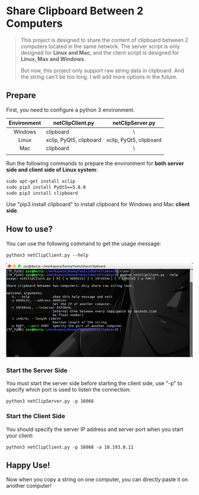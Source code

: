 # Share Clipboard Between 2 Computers

> This project is designed to share the content of clipboard between 2 computers located in the same  network. The server script is only designed for **Linux and Mac**, and the client script is designed for **Linux, Max and Windows**.
>
> But now, this project only support raw string data in clipboard. And the string can't be too long. I will add more options in the future.

## Prepare

First, you need to configure a python 3 environment.

| Environment | netClipClient.py        |    netClipServer.py     |
| :---------: | ----------------------- | :---------------------: |
|   Windows   | clipboard               |            \            |
|    Linux    | xclip, PyQt5, clipboard | xclip, PyQt5, clipboard |
|     Mac     | clipboard               |            \            |
|             |                         |                         |

Run the following commands to prepare the environment for **both server side and client side of Linux system**:

```shell
sudo apt-get install xclip
sudo pip3 install PyQt5==5.8.0
sudo pip3 install clipboard
```

Use "pip3 install clipboard" to install clipboard for Windows and Mac **client side**.

## How to use?

You can use the following command to get the usage message:

```shell
python3 netClipClient.py --help
```

![](pic/1.png)

### Start the Server Side

You must start the server side before starting the client side, use "-p" to specify which port is used to listen the connection:

```
python3 netClipServer.py -p 16068
```

### Start the Client Side

You should specify the server IP address and server port when you start your  client:

```shell
python3 netClipClient.py -p 16068 -a 10.193.0.11
```

## Happy Use!

Now when you copy a string on one computer, you can directly paste it on another computer!


